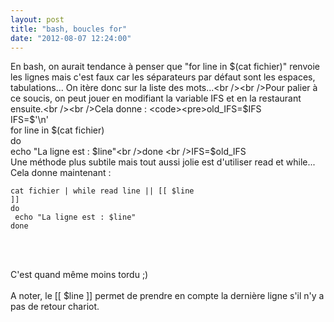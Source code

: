 ```yaml
---
layout: post
title: "bash, boucles for"
date: "2012-08-07 12:24:00"
---
```

En bash, on aurait tendance à penser que "for line in $(cat fichier)" renvoie les lignes mais c'est faux car les séparateurs par défaut sont les espaces, tabulations... On itère donc sur la liste des mots...<br /><br />Pour palier à ce soucis, on peut jouer en modifiant la variable IFS et en la restaurant ensuite.<br /><br />Cela donne :  <code><pre>old_IFS=$IFS     <br />IFS=$'\n'      <br />for line in $(cat fichier)        <br />do        <br />   echo "La ligne est : $line"<br />done        <br />IFS=$old_IFS    <br /></pre></code>  Une méthode plus subtile mais tout aussi jolie est d'utiliser read et while...  Cela donne maintenant :  <code><pre>cat fichier | while read line || [[ $line ]]<br />do        <br />   echo "La ligne est : $line"<br />done        <br /></pre></code><br /><br />C'est quand même moins tordu ;)<br /><br />A noter, le [[ $line ]] permet de prendre en compte la dernière ligne s'il n'y a pas de retour chariot.
